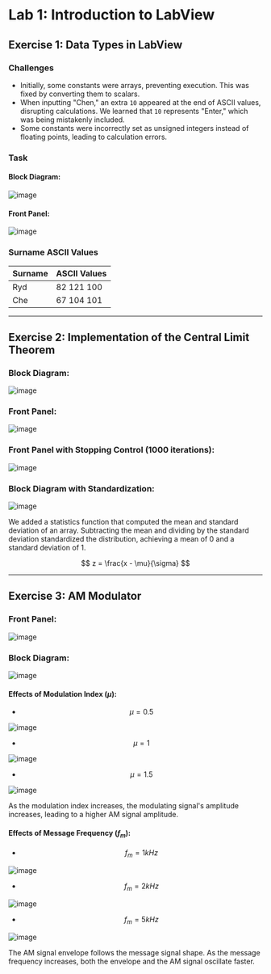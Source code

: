 # Lab 1: Introduction to LabView

## Exercise 1: Data Types in LabView

### Challenges

- Initially, some constants were arrays, preventing execution. This was fixed by converting them to scalars.
- When inputting "Chen," an extra `10` appeared at the end of ASCII values, disrupting calculations. We learned that `10` represents "Enter," which was being mistakenly included.
- Some constants were incorrectly set as unsigned integers instead of floating points, leading to calculation errors.

### Task

#### Block Diagram:

![image](https://github.com/user-attachments/assets/167e5c66-df68-441c-a0c9-26a636e3bc9f)


#### Front Panel:

![image](https://github.com/user-attachments/assets/563a3a30-d2c3-4e9d-aa3a-3b10172ea7cb)


### Surname ASCII Values

| Surname | ASCII Values |
|---------|-------------|
| Ryd     | 82 121 100  |
| Che     | 67 104 101  |

---

## Exercise 2: Implementation of the Central Limit Theorem

### Block Diagram:

![image](https://github.com/user-attachments/assets/75cb9247-1605-4387-bc61-570c0af3d3c5)

### Front Panel:

![image](https://github.com/user-attachments/assets/626566f5-90f6-4865-96e2-c37ecf34a56b)

### Front Panel with Stopping Control (1000 iterations):

![image](https://github.com/user-attachments/assets/3503f47a-1631-4b41-891a-e54306d508e5)

### Block Diagram with Standardization:

![image](https://github.com/user-attachments/assets/738d5615-3503-4a95-b0e1-839760f6667c)

We added a statistics function that computed the mean and standard deviation of an array. Subtracting the mean and dividing by the standard deviation standardized the distribution, achieving a mean of 0 and a standard deviation of 1.

$$ z = \frac{x - \mu}{\sigma} $$

---

## Exercise 3: AM Modulator

### Front Panel:

![image](https://github.com/user-attachments/assets/e8d495d5-5ab7-465a-8029-973637e77f18)

### Block Diagram:

![image](https://github.com/user-attachments/assets/182d0ad3-0179-4896-9257-6c4ba59f0e9a)

#### Effects of Modulation Index ($\mu$):

- $$\mu = 0.5$$

![image](https://github.com/user-attachments/assets/ea5a9d09-2e38-44cd-b23a-9370798c0e19)

- $$\mu = 1$$

![image](https://github.com/user-attachments/assets/86d90694-d141-46da-854e-b661719a73c8)

- $$\mu = 1.5$$

![image](https://github.com/user-attachments/assets/c49ad71e-a71e-4aa1-8e2c-eebb7b6f4162)

As the modulation index increases, the modulating signal's amplitude increases, leading to a higher AM signal amplitude.

#### Effects of Message Frequency ($f_m$):

- $$f_m = 1kHz$$

![image](https://github.com/user-attachments/assets/73e8dc6f-d90d-49d1-83f3-00118a239537)

- $$f_m = 2kHz$$

![image](https://github.com/user-attachments/assets/f116675b-785b-41ee-80ae-989e6534df5d)

- $$f_m = 5kHz$$

![image](https://github.com/user-attachments/assets/621673e3-bb96-4089-b6a6-05bf0c8b4433)

The AM signal envelope follows the message signal shape. As the message frequency increases, both the envelope and the AM signal oscillate faster.

